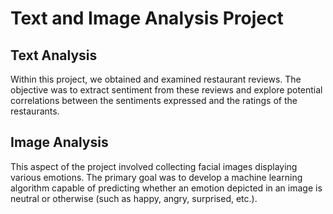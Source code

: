 # Text and Image Analysis Project

## Text Analysis
Within this project, we obtained and examined restaurant reviews. The objective was to extract sentiment from these reviews and explore potential correlations between the sentiments expressed and the ratings of the restaurants.

## Image Analysis
This aspect of the project involved collecting facial images displaying various emotions. The primary goal was to develop a machine learning algorithm capable of predicting whether an emotion depicted in an image is neutral or otherwise (such as happy, angry, surprised, etc.).
